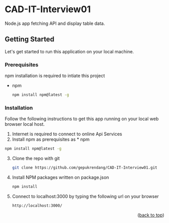 # CAD-IT-Interview01
Node.js app fetching API and display table data.

<!-- GETTING STARTED -->
## Getting Started

Let's get started to run this application on your local machine.

### Prerequisites

npm installation is required to intiate this project
* npm
  ```sh
  npm install npm@latest -g
  ```

### Installation

Follow the following instructions to get this app running on your local web browser local host.

1. Internet is required to connect to online Api Services
2. Install npm as prerequisites as * npm
  ```sh
  npm install npm@latest -g
  ```
3. Clone the repo with git
   ```sh
   git clone https://github.com/gepukrendang/CAD-IT-Interview01.git
   ```
3. Install NPM packages written on package.json
   ```sh
   npm install
   ```
4. Connect to localhost:3000 by typing the following url on your browser
   ```
   http://localhost:3000/
   ```

<p align="right">(<a href="#readme-top">back to top</a>)</p>
